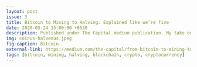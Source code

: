 ```yaml
---
layout: post
issue: 3
title: Bitcoin to Mining to Halving. Explained like we’re five
date: 2020-05-24 15:00:00 +0530
description: Published under The Capital medium publication. My take on Bitcoin in layman language
img: coinus-halvenus.jpeg
fig-caption: Bitcoin
external-link: https://medium.com/the-capital/from-bitcoin-to-mining-to-halving-all-explained-like-were-five-3ca5ba2cef8
tags: [bitcoin, mining, halving, blockchain, crypto, cryptocurrency]
---
```

